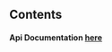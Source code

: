 ## Contents

#### Api Documentation [here](https://rawcdn.githack.com/ServiceComb/service-center/master/docs/api-docs.html)
